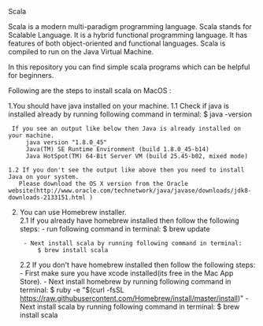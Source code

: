 Scala

Scala is a modern multi-paradigm programming language. Scala stands for Scalable Language.
It is a hybrid functional programming language. It has features of both object-oriented and functional languages. 
Scala is compiled to run on the Java Virtual Machine.

In this repository you can find simple scala programs which can be helpful for beginners.

Following are the steps to install scala on MacOS :

1.You should have java installed on your machine.
    1.1 Check if java is installed already by running following command in terminal:
	      $ java -version
	
	 If you see an output like below then Java is already installed on your machine.
       	 java version "1.8.0_45"
      	 Java(TM) SE Runtime Environment (build 1.8.0_45-b14)
      	 Java HotSpot(TM) 64-Bit Server VM (build 25.45-b02, mixed mode)
	
    1.2 If you don't see the output like above then you need to install Java on your system. 
       Please download the OS X version from the Oracle website(http://www.oracle.com/technetwork/java/javase/downloads/jdk8-downloads-2133151.html )

2. You can use Homebrew installer.		
    2.1 If you already have homebrew installed then follow the following steps:
        - run following command in terminal:
	        $ brew update 

        - Next install scala by running following command in terminal:
	        $ brew install scala

    2.2 If you don't have homebrew installed then follow the following steps:
        - First make sure you have xcode installed(its free in the Mac App Store).
        - Next install homebrew by running following command in terminal:
	      $ ruby -e "$(curl -fsSL https://raw.githubusercontent.com/Homebrew/install/master/install)"
        - Next install scala by running following command in terminal:
   	      $ brew install scala
